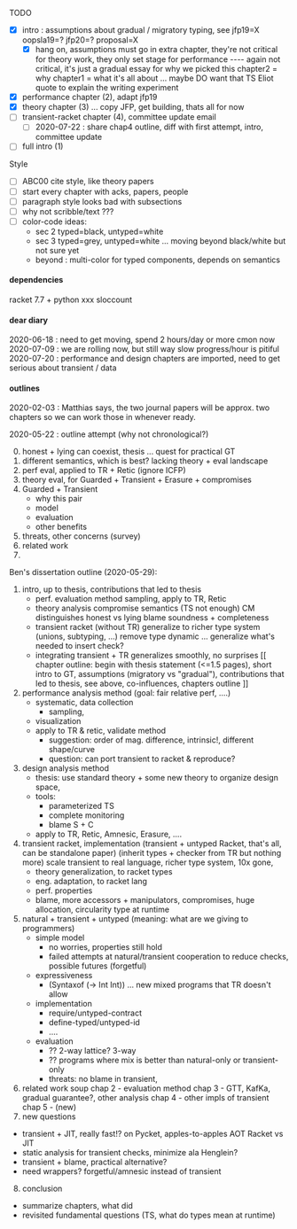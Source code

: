 TODO
- [X] intro : assumptions about gradual / migratory typing,
  see jfp19=X oopsla19=? jfp20=? proposal=X
  - [X] hang on, assumptions must go in extra chapter,
        they're not critical for theory work,
        they only set stage for performance ---- again not critical,
        it's just a gradual essay for why we picked this
        chapter2 = why
        chapter1 = what it's all about
        ... maybe DO want that TS Eliot quote to explain the writing experiment
- [X] performance chapter (2), adapt jfp19
- [X] theory chapter (3)
  ... copy JFP, get building, thats all for now
- [ ] transient-racket chapter (4), committee update email
  - [ ] 2020-07-22 : share chap4 outline, diff with first attempt, intro, committee update
- [ ] full intro (1)

Style
- [ ] ABC00 cite style, like theory papers
- [ ] start every chapter with acks, papers, people
- [ ] paragraph style looks bad with subsections
- [ ] why not scribble/text ???
- [ ] color-code ideas:
  - sec 2 typed=black, untyped=white
  - sec 3 typed=grey, untyped=white ... moving beyond black/white but not sure yet
  - beyond : multi-color for typed components, depends on semantics

#### dependencies

racket 7.7 +
python xxx
sloccount


#### dear diary

2020-06-18 : need to get moving, spend 2 hours/day or more cmon now
2020-07-09 : we are rolling now, but still way slow progress/hour is pitiful
2020-07-20 : performance and design chapters are imported, need to get serious about transient / data

#### outlines

2020-02-03 :
 Matthias says, the two journal papers will be approx. two chapters so we can
 work those in whenever ready.

2020-05-22 :
 outline attempt
  (why not chronological?)

 0. honest + lying can coexist, thesis ... quest for practical GT
 1. different semantics, which is best? lacking theory + eval landscape
 2. perf eval, applied to TR + Retic (ignore ICFP)
 3. theory eval, for Guarded + Transient + Erasure + compromises
 4. Guarded + Transient
    - why this pair
    - model
    - evaluation
    - other benefits
 5. threats, other concerns (survey)
 6. related work
 7. 

Ben's dissertation outline (2020-05-29):

1. intro, up to thesis,
   contributions that led to thesis
   - perf. evaluation method
     sampling,
     apply to TR, Retic
   - theory analysis
     compromise semantics (TS not enough)
     CM distinguishes honest vs lying
     blame soundness + completeness
   - transient racket (without TR)
     generalize to richer type system (unions, subtyping, ...)
     remove type dynamic
     ... generalize what's needed to insert check?
   - integrating transient + TR
     generalizes smoothly, no surprises
   [[ chapter outline:
      begin with thesis statement (<=1.5 pages),
      short intro to GT, assumptions (migratory vs "gradual"),
      contributions that led to thesis, see above, co-influences,
      chapters outline ]]
2. performance analysis method (goal: fair relative perf, ....)
   - systematic, data collection
     - sampling,
   - visualization
   - apply to TR & retic, validate method
     - suggestion: order of mag. difference, intrinsic!, different shape/curve
     - question: can port transient to racket & reproduce?
3. design analysis method
   - thesis: use standard theory + some new theory to organize design space,
   - tools:
     - parameterized TS
     - complete monitoring
     - blame S + C
   - apply to TR, Retic, Amnesic, Erasure, ....
4. transient racket, implementation (transient + untyped Racket, that's all, can be standalone paper)
   (inherit types + checker from TR but nothing more)
   scale transient to real language, richer type system, 10x gone,
   - theory generalization, to racket types
   - eng. adaptation, to racket lang
   - perf. properties
   - blame, more accessors + manipulators, compromises, huge allocation,
     circularity type at runtime
5. natural + transient + untyped
   (meaning: what are we giving to programmers)
   - simple model
     - no worries, properties still hold
     - failed attempts at natural/transient cooperation to reduce checks,
       possible futures (forgetful)
   - expressiveness
     - (Syntaxof (-> Int Int)) ... new mixed programs that TR doesn't allow
   - implementation
     - require/untyped-contract
     - define-typed/untyped-id
     - ....
   - evaluation
     - ?? 2-way lattice? 3-way
     - ?? programs where mix is better than natural-only or transient-only
     - threats: no blame in transient, 
6. related work soup
   chap 2 - evaluation method
   chap 3 - GTT, KafKa, gradual guarantee?, other analysis
   chap 4 - other impls of transient
   chap 5 - (new)
7. new questions
  - transient + JIT, really fast!? on Pycket, apples-to-apples AOT Racket vs JIT
  - static analysis for transient checks, minimize ala Henglein?
  - transient + blame, practical alternative?
  - need wrappers? forgetful/amnesic instead of transient
8. conclusion
  - summarize chapters, what did
  - revisited fundamental questions (TS, what do types mean at runtime)



